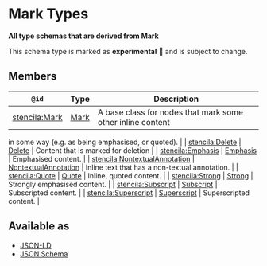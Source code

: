 # Mark Types

**All type schemas that are derived from Mark**

This schema type is marked as **experimental** 🧪 and is subject to change.

## Members

| `@id`                                                 | Type            | Description                                                |
| ----------------------------------------------------- | --------------- | ---------------------------------------------------------- |
| [stencila:Mark](https://schema.stenci.la/Mark.jsonld) | [Mark](Mark.md) | A base class for nodes that mark some other inline content |

in some way (e.g. as being emphasised, or quoted).
|
| [stencila:Delete](https://schema.stenci.la/Delete.jsonld) | [Delete](Delete.md) | Content that is marked for deletion |
| [stencila:Emphasis](https://schema.stenci.la/Emphasis.jsonld) | [Emphasis](Emphasis.md) | Emphasised content. |
| [stencila:NontextualAnnotation](https://schema.stenci.la/NontextualAnnotation.jsonld) | [NontextualAnnotation](NontextualAnnotation.md) | Inline text that has a non-textual annotation. |
| [stencila:Quote](https://schema.stenci.la/Quote.jsonld) | [Quote](Quote.md) | Inline, quoted content. |
| [stencila:Strong](https://schema.stenci.la/Strong.jsonld) | [Strong](Strong.md) | Strongly emphasised content. |
| [stencila:Subscript](https://schema.stenci.la/Subscript.jsonld) | [Subscript](Subscript.md) | Subscripted content. |
| [stencila:Superscript](https://schema.stenci.la/Superscript.jsonld) | [Superscript](Superscript.md) | Superscripted content. |

## Available as

- [JSON-LD](https://schema.stenci.la/stencila.jsonld)
- [JSON Schema](https://schema.stenci.la/v1/MarkTypes.schema.json)
